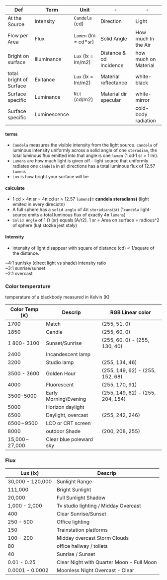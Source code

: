 
Def | Term | Unit | - |  - |
--- | --- | --- | --- | - | 
At the Source  | Intensity | `Candela` (cd) | Direction | Light
Flow per Area | Flux | `Lumen` (lm  = cd*sr) | Solid Angle | How much In the Air | 
Bright on surface | Illuminance | `Lux` (lx = lm/m2) | Distance & od Incidence | how much on Material
total bright of Surface | Exitance | `Lux` (lx = lm/m2) | Material reflectance | white-black 
Surface specific | Luminance | `Nit` (cd/m2) | Material dir specular | white-mirror
Surface specific |Luminescence||| cold-body radiation
 

#### terms 
- `Candela` measures the visible intensity from the light source. `candela`  of luminous intensity uniformly across a solid angle of one `steradian`, the total luminous flux emitted into that angle is one `lumen` (1 cd·1 sr = 1 lm). 
- `Lumens` are how much light is given off - light source that uniformly radiates one `candela` in all directions has a total luminous flux of 12.57 `lumens`
- `Lux` is how bright your surface will be   
 

#### calculate
- 1 cd × 4π sr = 4π cd⋅sr ≈ 12.57 `lumens`**(= candela steradians)** (light emited in every direciotn) 
- A full sphere has a `solid angle` of 4π `steradians`(sr) (1`candela` light-source emits a total luminous flux of exactly 4π `lumens`)
- `Solid Angle` of 1 Ω (sr) equals [A/r2].  1 sr = Area on surface = radious^2 of sphere (kąt stożka jest stały)  

#### Intensity
- intensity of light disappear with square of distance (cd) ∝ 1/square of the distance.

~4:1 sun/sky (direct light vs shade) intensity ratio   
~3:1 sunrise/sunset    
~2:1 overcast    

### Color temperature 
temperature of a blackbody measured in Kelvin (K) 

Color Temp (K) | Descrip | RGB Linear color |
-- | -- | -- |
1700 |	Match  | (255, 51, 0)
1850 | Candle | (255, 60, 0)
1 800- 3100 | Sunset/Sunrise | (255, 60, 0) - (255, 130, 40)
2400 | Incandescent lamp  |
3200	| Studio lamp  | (255, 134, 46)
3500 - 3600 | Golden Hour |  (255, 149, 62) - (255, 152, 68) 
4000 | Fluorescent |  (255, 170, 91)
3500-5000 | Early Morning\Evening | (255, 149, 62) - (255, 204, 154)
5000	| Horizon daylight   |
6500	| Daylight, overcast   | (255, 242, 246)
6500 – 9500	| LCD or CRT screen  |
8000 | outdoor Shade | (200, 208, 255)
15,000 – 27,000 | Clear blue poleward sky  |


### Flux 
Lux (lx) | Descrip |
-- | -- |
30,000 - 120,000 | Sunlight Range 
111,000 | Bright Sunlight    
20,000 | Full Sunlight Shadow  
1,000 - 2,000 | Tv studio lighting / Midday Overcast
400 | Clear Sunrise/Sunset 
250 - 500 | Office lighting
150 | Trainstation platforms 
100 - 200 | Midday overcast Storm Clouds
80 | office hallway /  toilets
40 | Sunrise / Sunset 
0.01 - 0.25 | Clear Night with Quarter Moon - Full Moon
0.0001 - 0.0002 | Moonless Night Overcast - Clear
